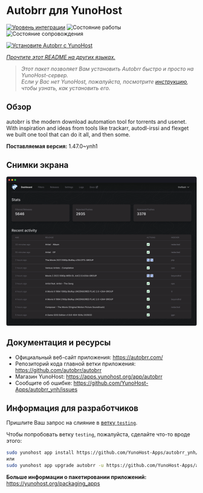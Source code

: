 <!--
Важно: этот README был автоматически сгенерирован <https://github.com/YunoHost/apps/tree/master/tools/readme_generator>
Он НЕ ДОЛЖЕН редактироваться вручную.
-->

# Autobrr для YunoHost

[![Уровень интеграции](https://dash.yunohost.org/integration/autobrr.svg)](https://ci-apps.yunohost.org/ci/apps/autobrr/) ![Состояние работы](https://ci-apps.yunohost.org/ci/badges/autobrr.status.svg) ![Состояние сопровождения](https://ci-apps.yunohost.org/ci/badges/autobrr.maintain.svg)

[![Установите Autobrr с YunoHost](https://install-app.yunohost.org/install-with-yunohost.svg)](https://install-app.yunohost.org/?app=autobrr)

*[Прочтите этот README на других языках.](./ALL_README.md)*

> *Этот пакет позволяет Вам установить Autobrr быстро и просто на YunoHost-сервер.*  
> *Если у Вас нет YunoHost, пожалуйста, посмотрите [инструкцию](https://yunohost.org/install), чтобы узнать, как установить его.*

## Обзор

autobrr is the modern download automation tool for torrents and usenet. With inspiration and ideas from tools like trackarr, autodl-irssi and flexget we built one tool that can do it all, and then some.

**Поставляемая версия:** 1.47.0~ynh1

## Снимки экрана

![Снимок экрана Autobrr](./doc/screenshots/autobrr-front.png)

## Документация и ресурсы

- Официальный веб-сайт приложения: <https://autobrr.com/>
- Репозиторий кода главной ветки приложения: <https://github.com/autobrr/autobrr>
- Магазин YunoHost: <https://apps.yunohost.org/app/autobrr>
- Сообщите об ошибке: <https://github.com/YunoHost-Apps/autobrr_ynh/issues>

## Информация для разработчиков

Пришлите Ваш запрос на слияние в [ветку `testing`](https://github.com/YunoHost-Apps/autobrr_ynh/tree/testing).

Чтобы попробовать ветку `testing`, пожалуйста, сделайте что-то вроде этого:

```bash
sudo yunohost app install https://github.com/YunoHost-Apps/autobrr_ynh/tree/testing --debug
или
sudo yunohost app upgrade autobrr -u https://github.com/YunoHost-Apps/autobrr_ynh/tree/testing --debug
```

**Больше информации о пакетировании приложений:** <https://yunohost.org/packaging_apps>
